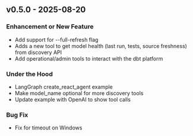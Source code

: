 ## v0.5.0 - 2025-08-20
### Enhancement or New Feature
* Add support for --full-refresh flag
* Adds a new tool to get model health (last run, tests, source freshness) from discovery API
* Add operational/admin tools to interact with the dbt platform
### Under the Hood
* LangGraph create_react_agent example
* Make model_name optional for more discovery tools
* Update example with OpenAI to show tool calls
### Bug Fix
* Fix for timeout on Windows
